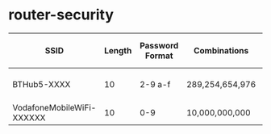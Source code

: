 # router-security

|SSID|Length|Password Format|Combinations|Time|Model|Chipset|Admin IP|Admin Password Length|Admin Password|
|----|------|---------------|------------|----|-----|-------|--------|---------------------|--------------|
|BTHub5-XXXX|10|2-9 a-f|289,254,654,976|3 wks|Hub 5 Type B|Broadcom|192.168.1.254|8|0-9 A-Z|
|VodafoneMobileWiFi-XXXXXX|10|0-9|10,000,000,000|17 hrs|R216||192.168.0.1 or vodafone.wifi|||
